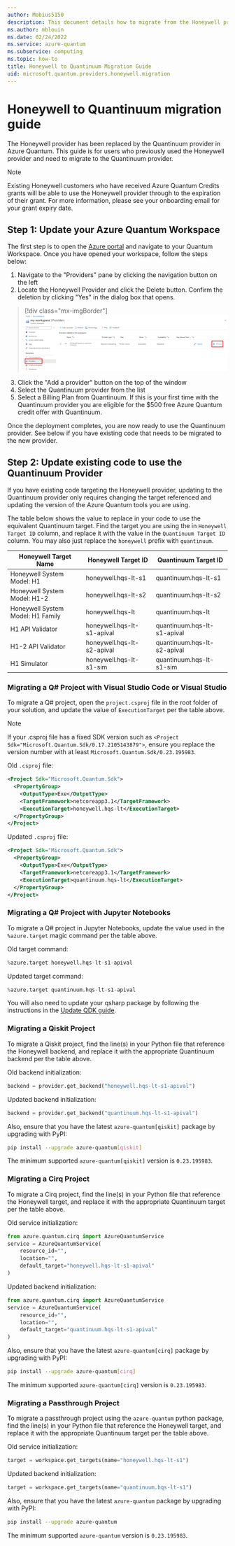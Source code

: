 ```yaml
---
author: Mobius5150
description: This document details how to migrate from the Honeywell provide to the Quantinuum provider.
ms.author: mblouin
ms.date: 02/24/2022
ms.service: azure-quantum
ms.subservice: computing
ms.topic: how-to
title: Honeywell to Quantinuum Migration Guide
uid: microsoft.quantum.providers.honeywell.migration
---
```


# Honeywell to Quantinuum migration guide

The Honeywell provider has been replaced by the Quantinuum provider in Azure Quantum. This guide is for users who previously used the Honeywell provider and need to migrate to the Quantinuum provider.

> [!Note]
> Existing Honeywell customers who have received Azure Quantum Credits grants will be able to use the Honeywell provider through to the expiration of their grant. For more information, please see your onboarding email for your grant expiry date.

## Step 1: Update your Azure Quantum Workspace

The first step is to open the [Azure portal](https://portal.azure.com) and navigate to your Quantum Workspace. Once you have opened your workspace, follow the steps below:

1. Navigate to the "Providers" pane by clicking the navigation button on the left
2. Locate the Honeywell Provider and click the Delete button. Confirm the deletion by clicking "Yes" in the dialog box that opens.

>   [!div class="mx-imgBorder"]
>   ![The Providers pane with the old Honeywell provider](./media/honeywell-migration/honeywell-migration-remove-provider.png)

3. Click the "Add a provider" button on the top of the window
4. Select the Quantinuum provider from the list
5. Select a Billing Plan from Quantinuum. If this is your first time with the Quantinuum provider you are eligible for the $500 free Azure Quantum credit offer with Quantinuum.

Once the deployment completes, you are now ready to use the Quantinuum provider. See below if you have existing code that needs to be migrated to the new provider.

## Step 2: Update existing code to use the Quantinuum Provider

If you have existing code targeting the Honeywell provider, updating to the Quantinuum provider only requires changing the target referenced and updating the version of the Azure Quantum tools you are using.

The table below shows the value to replace in your code to use the equivalent Quantinuum target. Find the target you are using the in `Honeywell Target ID` column, and replace it with the value in the `Quantinuum Target ID` column. You may also just replace the `honeywell` prefix with `quantinuum`.

| Honeywell Target Name | Honeywell Target ID | Quantinuum Target ID |
|-----------------------|---------------------|----------------------|
| Honeywell System Model: H1        | honeywell.hqs-lt-s1        | quantinuum.hqs-lt-s1        |
| Honeywell System Model: H1-2      | honeywell.hqs-lt-s2        | quantinuum.hqs-lt-s2        |
| Honeywell System Model: H1 Family | honeywell.hqs-lt           | quantinuum.hqs-lt           |
| H1 API Validator                  | honeywell.hqs-lt-s1-apival | quantinuum.hqs-lt-s1-apival |
| H1-2 API Validator                | honeywell.hqs-lt-s2-apival | quantinuum.hqs-lt-s2-apival |
| H1 Simulator                      | honeywell.hqs-lt-s1-sim    | quantinuum.hqs-lt-s1-sim    |

### Migrating a Q# Project with Visual Studio Code or Visual Studio
To migrate a Q# project, open the `project.csproj` file in the root folder of your solution, and update the value of `ExecutionTarget` per the table above.

> [!Note]
> If your .csproj file has a fixed SDK version such as `<Project Sdk="Microsoft.Quantum.Sdk/0.17.2105143879">`, ensure you replace the version number with at least `Microsoft.Quantum.Sdk/0.23.195983`.

Old `.csproj` file:
```xml
<Project Sdk="Microsoft.Quantum.Sdk">
  <PropertyGroup>
    <OutputType>Exe</OutputType>
    <TargetFramework>netcoreapp3.1</TargetFramework>
    <ExecutionTarget>honeywell.hqs-lt</ExecutionTarget>
  </PropertyGroup>
</Project>
```

Updated `.csproj` file:
```xml
<Project Sdk="Microsoft.Quantum.Sdk">
  <PropertyGroup>
    <OutputType>Exe</OutputType>
    <TargetFramework>netcoreapp3.1</TargetFramework>
    <ExecutionTarget>quantinuum.hqs-lt</ExecutionTarget>
  </PropertyGroup>
</Project>
```

### Migrating a Q# Project with Jupyter Notebooks
To migrate a Q# project in Jupyter Notebooks, update the value used in the `%azure.target` magic command per the table above.

Old target command:
```py
%azure.target honeywell.hqs-lt-s1-apival
```

Updated target command:
```py
%azure.target quantinuum.hqs-lt-s1-apival
```

You will also need to update your qsharp package by following the instructions in the [Update QDK guide](xref:microsoft.quantum.update-qdk).

### Migrating a Qiskit Project
To migrate a Qiskit project, find the line(s) in your Python file that reference the Honeywell backend, and replace it with the appropriate Quantinuum backend per the table above.

Old backend initialization:
```python
backend = provider.get_backend("honeywell.hqs-lt-s1-apival")
```

Updated backend initialization:
```python
backend = provider.get_backend("quantinuum.hqs-lt-s1-apival")
```

Also, ensure that you have the latest `azure-quantum[qiskit]` package by upgrading with PyPI:
```bash
pip install --upgrade azure-quantum[qiskit]
```

The minimum supported `azure-quantum[qiskit]` version is `0.23.195983`.

### Migrating a Cirq Project
To migrate a Cirq project, find the line(s) in your Python file that reference the Honeywell target, and replace it with the appropriate Quantinuum target per the table above.

Old service initialization:
```python
from azure.quantum.cirq import AzureQuantumService
service = AzureQuantumService(
    resource_id="",
    location="",
    default_target="honeywell.hqs-lt-s1-apival"
)
```

Updated backend initialization:
```python
from azure.quantum.cirq import AzureQuantumService
service = AzureQuantumService(
    resource_id="",
    location="",
    default_target="quantinuum.hqs-lt-s1-apival"
)
```

Also, ensure that you have the latest `azure-quantum[cirq]` package by upgrading with PyPI:
```bash
pip install --upgrade azure-quantum[cirq]
```

The minimum supported `azure-quantum[cirq]` version is `0.23.195983`.

### Migrating a Passthrough Project
To migrate a passthrough project using the `azure-quantum` python package, find the line(s) in your Python file that reference the Honeywell target, and replace it with the appropriate Quantinuum target per the table above.

Old service initialization:
```python
target = workspace.get_targets(name="honeywell.hqs-lt-s1")
```

Updated backend initialization:
```python
target = workspace.get_targets(name="quantinuum.hqs-lt-s1")
```

Also, ensure that you have the latest `azure-quantum` package by upgrading with PyPI:
```bash
pip install --upgrade azure-quantum
```

The minimum supported `azure-quantum` version is `0.23.195983`.
